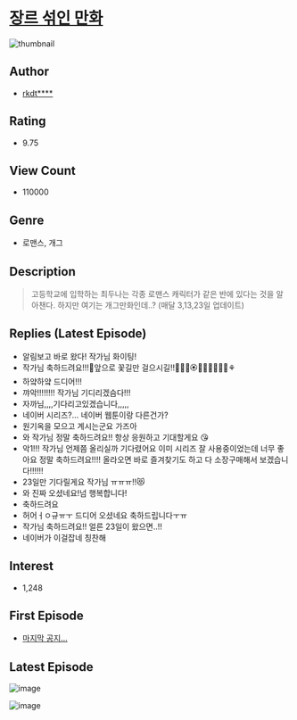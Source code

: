 # [장르 섞인 만화](https://comic.naver.com/bestChallenge/list?titleId=752071)
![thumbnail](https://image-comic.pstatic.net/user_contents_data/challenge_comic/2020/08/06/323992/thumbnail_202x1643929f82a_c4f9_47fe_b33b_ca00c8e1383d_00000348.JPEG)

## Author
- [rkdt****](https://comic.naver.com/artistTitle?id=323992)

## Rating
- 9.75

## View Count
- 110000

## Genre
- 로맨스, 개그

## Description
> 고등학교에 입학하는 최두나는 각종 로맨스 캐릭터가 같은 반에 있다는 것을 알아챈다. 하지만 여기는 개그만화인데..? (매달 3,13,23일 업데이트)

## Replies (Latest Episode)
- 알림보고 바로 왔다! 작가님 화이팅!
- 작가님 축하드려요!!!🥳앞으로 꽃길만 걸으시길!!💐🌸💮🏵🌹🥀🌺🌻🌼🌷⚘
- 하얔하얔 드디어!!!
- 꺄악!!!!!!!! 작가님 기디리겠슴다!!!
- 자까님,,,,기다리고있겠습니다,,,,,
- 네이버 시리즈?... 네이버 웹툰이랑 다른건가?
- 원기옥을 모으고 계시는군요 가즈아
- 와 작가님 정말 축하드려요!! 항상 응원하고 기대할게요 😘
- 악1!!! 작가님 언제쯤 올리실까 기다렸어요 이미 시리즈 잘 사용중이었는데 너무 좋아요 정말 축하드려요!!!! 올라오면 바로 즐겨찾기도 하고 다 소장구매해서 보겠습니다!!!!!!
- 23일만 기다릴게요 작가님 ㅠㅠㅠ!!😻
- 와 진짜 오셨네요!넘 행복합니다!
- 축하드려요
- 허어ㅓㅇ규ㅠㅜ 드디어 오셨네요 축하드립니다ㅜㅠ
- 작가님 축하드려요!! 얼른 23일이 왔으면..!!
- 네이버가 이걸잡네 칭찬해

## Interest
- 1,248

## First Episode
- [마지막 공지...](https://comic.naver.com/bestChallenge/detail?titleId=752071&no=9)

## Latest Episode
![image](https://image-comic.pstatic.net/user_contents_data/challenge_comic/2021/12/15/323992/upload_3919313858601510456.jpeg)

![image](https://image-comic.pstatic.net/user_contents_data/challenge_comic/2021/12/15/323992/upload_7233406865034000185.jpeg)
